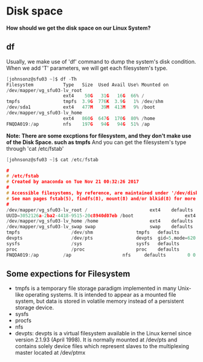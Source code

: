 # Disk space

**How should we get the disk space on our Linux System?**

## df
Usually, we make use of 'df' command to dump the system's disk condition. When we add 'T' parameters, we will get each filesystem's type.

```c
[johnsonz@sfu03 ~]$ df -Th
Filesystem           Type   Size  Used Avail Use% Mounted on
/dev/mapper/vg_sfu03-lv_root
                     ext4    50G   31G   16G  66% /
tmpfs                tmpfs  3.9G  776K  3.9G   1% /dev/shm
/dev/sda1            ext4   477M   39M  413M   9% /boot
/dev/mapper/vg_sfu03-lv_home
                     ext4   860G  647G  170G  80% /home
FNQDA019:/ap         nfs    197G   94G   94G  51% /ap
```

**Note: There are some excptions for filesystem, and they don't make use of the Disk Space. such as tmpfs**
And you can get the filesystem's type through 'cat /etc/fstab'

```c
[johnsonz@sfu03 ~]$ cat /etc/fstab 

#
# /etc/fstab
# Created by anaconda on Tue Nov 21 00:32:26 2017
#
# Accessible filesystems, by reference, are maintained under '/dev/disk'
# See man pages fstab(5), findfs(8), mount(8) and/or blkid(8) for more info
#
/dev/mapper/vg_sfu03-lv_root /                       ext4    defaults        1 1
UUID=3052126a-2ba2-4418-9515-20c8940d07eb /boot                   ext4    defaults        1 2
/dev/mapper/vg_sfu03-lv_home /home                   ext4    defaults        1 2
/dev/mapper/vg_sfu03-lv_swap swap                    swap    defaults        0 0
tmpfs                   /dev/shm                tmpfs   defaults        0 0
devpts                  /dev/pts                devpts  gid=5,mode=620  0 0
sysfs                   /sys                    sysfs   defaults        0 0
proc                    /proc                   proc    defaults        0 0
FNQDA019:/ap         /ap                   nfs     defaults        0 0

```
## Some expections for Filesystem

- tmpfs is a temporary file storage paradigm implemented in many Unix-like operating systems. It is intended to appear as a mounted file system, but data is stored in volatile memory instead of a persistent storage device.
- sysfs
- procfs
- nfs
- devpts: devpts is a virtual filesystem available in the Linux kernel since version 2.1.93 (April 1998). It is normally mounted at /dev/pts and contains solely device files which represent slaves to the multiplexing master located at /dev/ptmx
